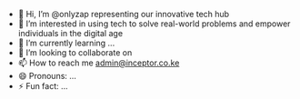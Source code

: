 - 👋 Hi, I’m @onlyzap representing our innovative tech hub
- 👀 I’m interested in using tech to solve real-world problems and empower individuals in the digital age
- 🌱 I’m currently learning ...
- 💞️ I’m looking to collaborate on
- 📫 How to reach me admin@inceptor.co.ke
- 😄 Pronouns: ...
- ⚡ Fun fact: ...

<!---
onlyzap/onlyzap is a ✨ special ✨ repository because its `README.md` (this file) appears on your GitHub profile.
You can click the Preview link to take a look at your changes.
--->
